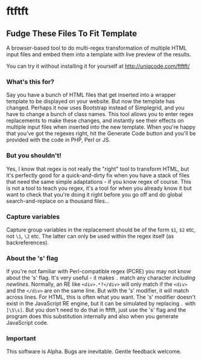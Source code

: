 # ftftft 
## Fudge These Files To Fit Template

A browser-based tool to do multi-regex transformation of multiple HTML input files and embed them into a template with live preview of the results.

You can try it without installing it for yourself at http://uniqcode.com/ftftft/

### What's this for?

Say you have a bunch of HTML files that get inserted into a wrapper template to be displayed on your website. But now the template has changed. Perhaps it now uses Bootstrap instead of Simplegrid, and you have to change a bunch of class names. This tool allows you to enter regex replacements to make these changes, and instantly see their effects on multiple input files when inserted into the new template. When you're happy that you've got the regexes right, hit the Generate Code button and you'll be provided with the code in PHP, Perl or JS.

### But you shouldn't!

Yes, I know that regex is not really the "right" tool to transform HTML, but it's perfectly good for a quick-and-dirty fix when you have a stack of files that need the same simple adaptations - if you know regex of course. This is not a tool to teach you regex, it's a tool for when you already know it but want to check that you're doing it right before you go off and do global search-and-replace on a thousand files...

### Capture variables

Capture group variables in the replacement should be of the form `$1`, `$2` etc, not `\1`, `\2` etc. The latter can only be used within the regex itself (as backreferences).

### About the 's' flag

If you're not familiar with Perl-compatible regex (PCRE) you may not know about the 's' flag. It's very useful - it makes `.` match any character *including newlines*. Normally, an RE like `<div>.*?</div>` will only match if the `<div>` and the `</div>` are on the same line. But with the 's' modifier, it will match across lines. For HTML, this is often what you want. The 's' modifier doesn't exist in the JavaScript RE engine, but it can be simulated by replacing `.` with `[\S\s]`. But you don't need to do that in ftftft, just use the 's' flag and the program does this substitution internally and also when you generate JavaScript code.

### Important

This software is Alpha. Bugs are inevitable. Gentle feedback welcome.


